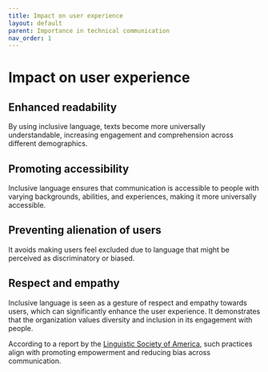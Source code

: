 ```yaml
---
title: Impact on user experience
layout: default
parent: Importance in technical communication
nav_order: 1
---
```

# Impact on user experience

## Enhanced readability

By using inclusive language, texts become more universally understandable, increasing engagement and comprehension across different demographics.

## Promoting accessibility

Inclusive language ensures that communication is accessible to people with varying backgrounds, abilities, and experiences, making it more universally accessible.

## Preventing alienation of users

It avoids making users feel excluded due to language that might be perceived as discriminatory or biased.

## Respect and empathy

Inclusive language is seen as a gesture of respect and empathy towards users, which can significantly enhance the user experience. It demonstrates that the organization values diversity and inclusion in its engagement with people.

According to a report by the [Linguistic Society of America](https://www.lsadc.org/), such practices align with promoting empowerment and reducing bias across communication.

